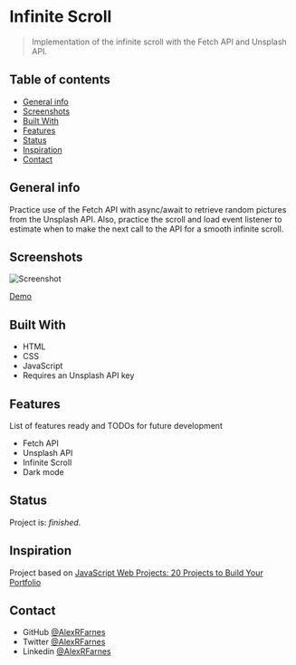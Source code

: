 # Infinite Scroll

> Implementation of the infinite scroll with the Fetch API and Unsplash API.

## Table of contents

- [General info](#general-info)
- [Screenshots](#screenshots)
- [Built With](#built-with)
- [Features](#features)
- [Status](#status)
- [Inspiration](#inspiration)
- [Contact](#contact)

## General info

Practice use of the Fetch API with async/await to retrieve random pictures from the Unsplash API. Also, practice the scroll and load event listener to estimate when to make the next call to the API for a smooth infinite scroll.

## Screenshots

![Screenshot]()

[Demo]()

## Built With

- HTML
- CSS
- JavaScript
- Requires an Unsplash API key

## Features

List of features ready and TODOs for future development

- Fetch API
- Unsplash API
- Infinite Scroll
- Dark mode

## Status

Project is: _finished_.

## Inspiration

Project based on [JavaScript Web Projects: 20 Projects to Build Your Portfolio](https://www.udemy.com/course/javascript-web-projects-to-build-your-portfolio-resume/)

## Contact

- GitHub [@AlexRFarnes](https://github.com/AlexRFarnes)
- Twitter [@AlexRFarnes](https://twitter.com/alexrfarnes)
- Linkedin [@AlexRFarnes](https://www.linkedin.com/in/alexrfarnes/)
